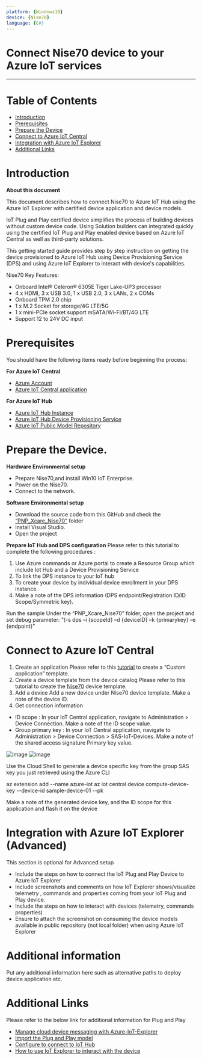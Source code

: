 ```yaml
---
platform: {Windows10}
device: {Nise70}
language: {C#}
---
```


Connect Nise70 device to your Azure IoT services
===

---
# Table of Contents

-   [Introduction](#Introduction)
-   [Prerequisites](#Prerequisites)
-   [Prepare the Device](#preparethedevice)
-   [Connect to Azure IoT Central](#ConnecttoCentral)
-   [Integration with Azure IoT Explorer](#IntegrationwithAzureIoTExplorer)
-   [Additional Links](#AdditionalLinks)

<a name="Introduction"></a>

# Introduction 

**About this document**

This document describes how to connect Nise70 to Azure IoT Hub using the Azure IoT Explorer with certified device application and device models.

IoT Plug and Play certified device simplifies the process of building devices without custom device code. Using Solution builders can integrated quickly using the certified IoT Plug and Play enabled device based on Azure IoT Central as well as third-party solutions.

This getting started guide provides step by step instruction on getting the device provisioned to Azure IoT Hub using Device Provisioning Service (DPS) and using Azure IoT Explorer to interact with device's capabilities.


Nise70 Key Features:
- Onboard Intel® Celeron® 6305E Tiger Lake-UP3 processor
- 4 x HDMI, 3 x USB 3.0, 1 x USB 2.0, 3 x LANs, 2 x COMs
- Onboard TPM 2.0 chip
- 1 x M.2 Socket for storage/4G LTE/5G
- 1 x mini-PCIe socket support mSATA/Wi-Fi/BT/4G LTE
- Support 12 to 24V DC input


<a name="Prerequisites"></a>
# Prerequisites

You should have the following items ready before beginning the process:

**For Azure IoT Central**
-   [Azure Account](https://portal.azure.com)
-   [Azure IoT Central application](https://apps.azureiotcentral.com/)


**For Azure IoT Hub**
-   [Azure IoT Hub Instance](https://docs.microsoft.com/en-us/azure/iot-hub/about-iot-hub)
-   [Azure IoT Hub Device Provisioning Service](https://docs.microsoft.com/en-us/azure/iot-dps/quick-setup-auto-provision)
-   [Azure IoT Public Model Repository](https://docs.microsoft.com/en-us/azure/iot-pnp/concepts-model-repository)

<a name="preparethedevice"></a>
# Prepare the Device.

**Hardware Environmental setup**
-   Prepare Nise70,and install Win10 IoT Enterprise.
-   Power on the Nise70.
-   Connect to the network.

**Software Environmental setup**
-   Download the source code from this GitHub and check the [“PNP_Xcare_Nise70”](https://github.com/allanchen1971/AzureCertification/tree/master/PNP_Xcare_Nise70) folder
-   Install Visual Studio.
-   Open the project

**Prepare IoT Hub and DPS configuration**
Please refer to this tutorial to complete the following procedures :
1. Use Azure commands or Azure portal to create a Resource Group which include Iot Hub and a Device Provisioning Service
2. To link the DPS instance to your IoT hub
3. To create your device by individual device enrollment in your DPS instance.
4. Make a note of the DPS information (DPS endpoint/Registration ID/ID Scope/Symmetric key).
 
Run the sample
Under the “PNP_Xcare_Nise70” folder, open the project and set debug parameter: 
"(-s dps –i {scopeId} –d {deviceID} –k {primarykey} –e {endpoint}"


<a name="ConnecttoCentral"></a>
# Connect to Azure IoT Central
1.	Create an application
Please refer to this [tutorial](https://docs.microsoft.com/en-us/azure/iot-central/core/quick-deploy-iot-central) to create a “Custom application” template.
2.	Create a device template from the device catalog
Please refer to this tutorial to create the [Nise70](https://docs.microsoft.com/en-us/azure/iot-central/core/howto-set-up-template#create-a-device-template-from-the-device-catalog) device template.
3.	Add a device
Add a new device under Nise70 device template. Make a note of the device ID.
4.	Get connection information
-  ID scope : In your IoT Central application, navigate to Administration > Device Connection. Make a note of the ID scope value.
-  Group primary key : In your IoT Central application, navigate to Administration > Device Connection > SAS-IoT-Devices. Make a note of the shared access signature Primary key value.

![image](https://storageaccountazure9611.blob.core.windows.net/azure-certified/azureCert_Dev_DPS.jpeg)
![image](https://storageaccountazure9611.blob.core.windows.net/azure-certified/azureCert_Dev_DPS_SAS.jpeg)

Use the Cloud Shell to generate a device specific key from the group SAS key you just retrieved using the Azure CLI

az extension add --name azure-iot
az iot central device compute-device-key  --device-id sample-device-01 --pk <the group SAS primary key value>

Make a note of the generated device key, and the ID scope for this application and flash it on the device

<a name="IntegrationwithAzureIoTExplorer"></a>
# Integration with Azure IoT Explorer (Advanced)
This section is optional for Advanced setup

-   Include the steps on how to connect the IoT Plug and Play Device to Azure IoT Explorer
-   Include screenshots and comments on how IoT Explorer shows/visualize telemetry , commands and properties coming from your IoT Plug and Play device.
-   Include the steps on how to interact with devices (telemetry, commands properties)
-   Ensure to attach the screenshot on consuming the device models available in public repository (not local folder) when using Azure IoT Explorer

# Additional information
Put any additional information here such as alternative paths to deploy device application etc.

<a name="AdditionalLinks"></a>
# Additional Links

Please refer to the below link for additional information for Plug and Play 

-   [Manage cloud device messaging with Azure-IoT-Explorer](https://github.com/Azure/azure-iot-explorer/releases)
-   [Import the Plug and Play model](https://docs.microsoft.com/en-us/azure/iot-pnp/concepts-model-repository)
-   [Configure to connect to IoT Hub](https://docs.microsoft.com/en-us/azure/iot-pnp/quickstart-connect-device-c)
-   [How to use IoT Explorer to interact with the device ](https://docs.microsoft.com/en-us/azure/iot-pnp/howto-use-iot-explorer#install-azure-iot-explorer)   